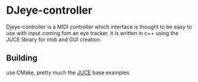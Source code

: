 # DJeye-controller
Djeye-controller is a MIDI controller which interface is thought to be easy to use with input coming fom an eye tracker.
it is written in c++ using the JUCE library for midi and GUI creation.

## Building
use CMake, pretty much the [JUCE](https://github.com/juce-framework/JUCE) base examples
